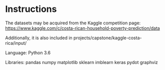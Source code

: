 # Instructions

The datasets may be acquired from the Kaggle competition page: https://www.kaggle.com/c/costa-rican-household-poverty-prediction/data

Additionally, it is also included in projects/capstone/kaggle-costa-rica/input/

Language:
Python 3.6

Libraries:
pandas
numpy
matplotlib
sklearn
imblearn
keras
pydot
graphviz
